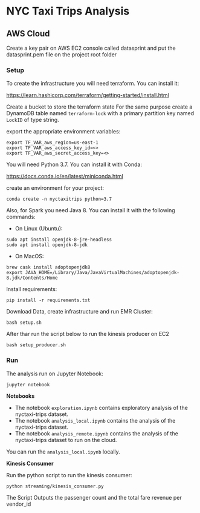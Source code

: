 # NYC Taxi Trips Analysis

## AWS Cloud

Create a key pair on AWS EC2 console called datasprint and put the datasprint.pem file on the project root folder

### Setup

To create the infrastructure you will need terraform. You can install it:

https://learn.hashicorp.com/terraform/getting-started/install.html

Create a bucket to store the terraform state
For the same purpose create a DynamoDB table named `terraform-lock` with a primary partition key named `LockID` 
of type string.

export the appropriate environment variables:

`export TF_VAR_aws_region=us-east-1`\
`export TF_VAR_aws_access_key_id=<>`\
`export TF_VAR_aws_secret_access_key=<>`

You will need Python 3.7. You can install it with Conda:

https://docs.conda.io/en/latest/miniconda.html

create an environment for your project:

`conda create -n nyctaxitrips python=3.7`

Also, for Spark you need Java 8. You can install it with the following commands:

- On Linux (Ubuntu):

`sudo apt install openjdk-8-jre-headless`\
`sudo apt install openjdk-8-jdk`

- On MacOS:

`brew cask install adoptopenjdk8`\
`export JAVA_HOME=/Library/Java/JavaVirtualMachines/adoptopenjdk-8.jdk/Contents/Home`

Install requirements: 

`pip install -r requirements.txt`


Download Data, create infrastructure and run EMR Cluster:

`bash setup.sh`

After thar run the script below to run the kinesis producer on EC2

`bash setup_producer.sh`

### Run

The analysis run on Jupyter Notebook:

`jupyter notebook`

**Notebooks**

- The notebook `exploration.ipynb` contains exploratory analysis of the nyctaxi-trips dataset.
- The notebook `analysis_local.ipynb` contains the analysis of the nyctaxi-trips dataset.
- The notebook `analysis_remote.ipynb` contains the analysis of the nyctaxi-trips dataset to run on the cloud.

You can run the `analysis_local.ipynb` locally.

**Kinesis Consumer**

Run the python script to run the kinesis consumer:

`python streaming/kinesis_consumer.py`

The Script Outputs the passenger count and the total fare revenue per vendor_id
